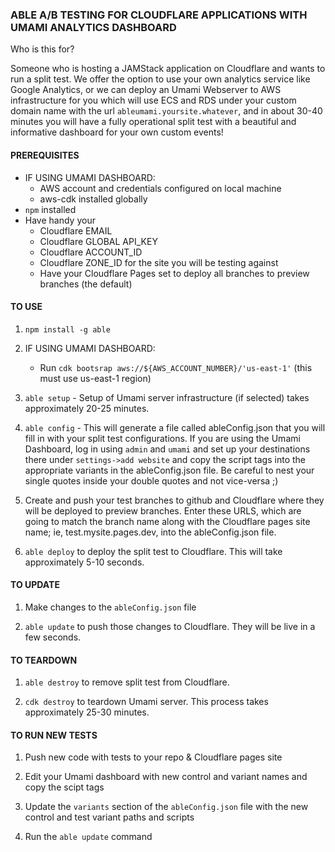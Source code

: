 ### ABLE A/B TESTING FOR CLOUDFLARE APPLICATIONS WITH UMAMI ANALYTICS DASHBOARD

Who is this for?

Someone who is hosting a JAMStack application on Cloudflare and wants to run a split test. We offer the option to use your own analytics service like Google Analytics, or we
can deploy an Umami Webserver to AWS infrastructure for you which will use ECS and RDS under your custom domain name with the url `ableumami.yoursite.whatever`, and
in about 30-40 minutes you will have a fully operational split test with a beautiful and informative dashboard for your own custom events!

#### PREREQUISITES

- IF USING UMAMI DASHBOARD:
  - AWS account and credentials configured on local machine
  - aws-cdk installed globally
- `npm` installed
- Have handy your
  - Cloudflare EMAIL
  - Cloudflare GLOBAL API_KEY
  - Cloudflare ACCOUNT_ID
  - Cloudflare ZONE_ID for the site you will be testing against
  - Have your Cloudflare Pages set to deploy all branches to preview branches (the default)

#### TO USE

1. `npm install -g able`

2. IF USING UMAMI DASHBOARD:

   - Run `cdk bootsrap aws://${AWS_ACCOUNT_NUMBER}/'us-east-1'` (this must use us-east-1 region)

3. `able setup` - Setup of Umami server infrastructure (if selected) takes approximately 20-25 minutes.

4. `able config` - This will generate a file called ableConfig.json that you will fill in with your split test configurations.
   If you are using the Umami Dashboard, log in using `admin` and `umami` and set up your destinations there under `settings->add website` and copy the script tags into the
   appropriate variants in the ableConfig.json file. Be careful to nest your single quotes inside your double quotes and not vice-versa ;)

5. Create and push your test branches to github and Cloudflare where they will be deployed to preview branches. Enter these URLS, which are going to match the branch name
   along with the Cloudflare pages site name; ie, test.mysite.pages.dev, into the ableConfig.json file.

6. `able deploy` to deploy the split test to Cloudflare. This will take approximately 5-10 seconds.

#### TO UPDATE

1. Make changes to the `ableConfig.json` file

2. `able update` to push those changes to Cloudflare. They will be live in a few seconds.

#### TO TEARDOWN

1. `able destroy` to remove split test from Cloudflare.

2. `cdk destroy` to teardown Umami server. This process takes approximately 25-30 minutes.

#### TO RUN NEW TESTS

1. Push new code with tests to your repo & Cloudflare pages site

2. Edit your Umami dashboard with new control and variant names and copy the scipt tags

3. Update the `variants` section of the `ableConfig.json` file with the new control and test variant paths and scripts

4. Run the `able update` command
